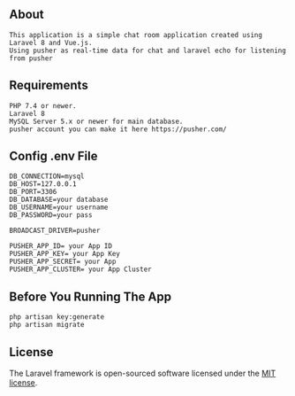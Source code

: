 

## About 
    This application is a simple chat room application created using Laravel 8 and Vue.js.
    Using pusher as real-time data for chat and laravel echo for listening from pusher





## Requirements

    PHP 7.4 or newer.
    Laravel 8 
    MySQL Server 5.x or newer for main database.
    pusher account you can make it here https://pusher.com/



## Config .env File
    DB_CONNECTION=mysql
    DB_HOST=127.0.0.1
    DB_PORT=3306
    DB_DATABASE=your database
    DB_USERNAME=your username
    DB_PASSWORD=your pass

    BROADCAST_DRIVER=pusher

    PUSHER_APP_ID= your App ID
    PUSHER_APP_KEY= your App Key
    PUSHER_APP_SECRET= your App 
    PUSHER_APP_CLUSTER= your App Cluster

## Before You Running The App
    php artisan key:generate
    php artisan migrate

## License

The Laravel framework is open-sourced software licensed under the [MIT license](https://opensource.org/licenses/MIT).
